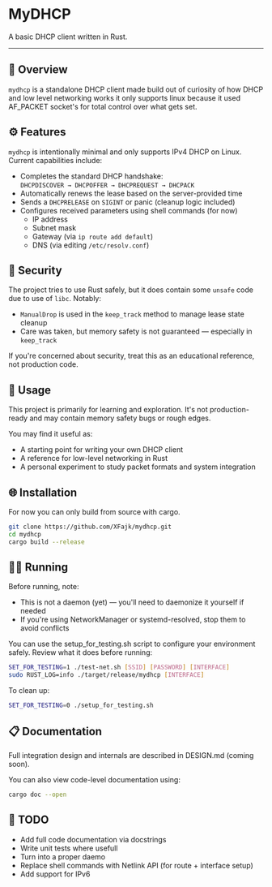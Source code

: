 
# MyDHCP

A basic DHCP client written in Rust.

---

## 🚀 Overview

`mydhcp` is a standalone DHCP client made build out of curiosity of how DHCP and low level networking works it only supports linux because it used AF_PACKET socket's for total control over what gets set.

## ⚙️ Features

`mydhcp` is intentionally minimal and only supports IPv4 DHCP on Linux. Current capabilities include:

- Completes the standard DHCP handshake:  
  `DHCPDISCOVER → DHCPOFFER → DHCPREQUEST → DHCPACK`
- Automatically renews the lease based on the server-provided time
- Sends a `DHCPRELEASE` on `SIGINT` or panic (cleanup logic included)
- Configures received parameters using shell commands (for now)
  - IP address
  - Subnet mask
  - Gateway (via `ip route add default`)
  - DNS (via editing `/etc/resolv.conf`)

## 🫆 Security

The project tries to use Rust safely, but it does contain some `unsafe` code due to use of `libc`. Notably:

- `ManualDrop` is used in the `keep_track` method to manage lease state cleanup
- Care was taken, but memory safety is not guaranteed — especially in `keep_track`

If you're concerned about security, treat this as an educational reference, not production code.

## 💼 Usage

This project is primarily for learning and exploration. It's not production-ready and may contain memory safety bugs or rough edges.

You may find it useful as:

- A starting point for writing your own DHCP client
- A reference for low-level networking in Rust
- A personal experiment to study packet formats and system integration


## 🌐 Installation

For now you can only build from source with cargo.

```bash
git clone https://github.com/XFajk/mydhcp.git
cd mydhcp
cargo build --release
```

## 🏃‍➡️ Running

Before running, note:

- This is not a daemon (yet) — you'll need to daemonize it yourself if needed
- If you're using NetworkManager or systemd-resolved, stop them to avoid conflicts

You can use the setup_for_testing.sh script to configure your environment safely. Review what it does before running:

```bash
SET_FOR_TESTING=1 ./test-net.sh [SSID] [PASSWORD] [INTERFACE]
sudo RUST_LOG=info ./target/release/mydhcp [INTERFACE]
```

To clean up:

```bash
SET_FOR_TESTING=0 ./setup_for_testing.sh
```

## 📋 Documentation

Full integration design and internals are described in DESIGN.md (coming soon).

You can also view code-level documentation using:

```bash
cargo doc --open
```

## 📝 TODO

- Add full code documentation via docstrings
- Write unit tests where usefull
- Turn into a proper daemo
- Replace shell commands with Netlink API (for route + interface setup)
- Add support for IPv6
